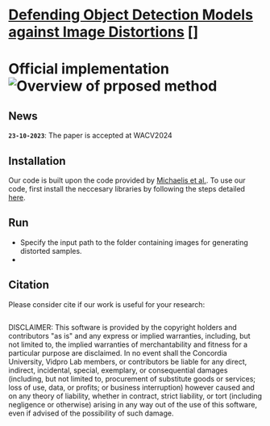 # [Defending Object Detection Models against Image Distortions]() [] 
# Official implementation![Overview of prposed method](figures/AIS-I_flowchart.png)

## News

**`23-10-2023`**: The paper is accepted at WACV2024


## Installation
Our code is built upon the code provided by [Michaelis et al.](https://github.com/bethgelab/imagecorruptions). To 
use our code, first install the neccesary libraries by following the steps detailed [here](https://github.com/bethgelab/imagecorruptions).

## Run
* Specify the input path to the folder containing images for generating distorted samples.
* 


## Citation
Please consider cite if our work is useful for your research:

```Bibtex

```


DISCLAIMER:
This software is provided by the copyright holders and contributors "as is" and any express or implied warranties, including, but not  limited to, the implied warranties of merchantability and fitness for 
a particular purpose are disclaimed. In no event shall the Concordia University, Vidpro Lab members, or 
contributors be liable for any direct, indirect, incidental, special, exemplary, or consequential damages (including, but not limited to, procurement of substitute goods or services; loss of use, data, or 
profits; or business interruption) however caused and on any theory of liability, whether in contract, strict liability, or tort (including negligence or otherwise) arising in any way out of the use of this software, even if advised of the possibility of such damage.